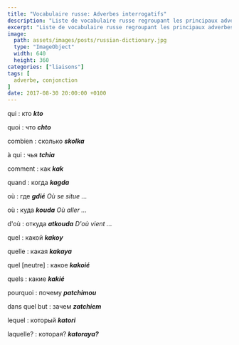 ```yaml
---
title: "Vocabulaire russe: Adverbes interrogatifs"
description: "Liste de vocabulaire russe regroupant les principaux adverbes interrogatifs."
excerpt: "Liste de vocabulaire russe regroupant les principaux adverbes interrogatifs."
image:
  path: assets/images/posts/russian-dictionary.jpg
  type: "ImageObject"
  width: 640
  height: 360
categories: ["liaisons"]
tags: [
  adverbe, conjonction
]
date: 2017-08-30 20:00:00 +0100
---
```


qui
: кто
*__kto__*

quoi
: что
*__chto__*

combien
: сколько
*__skolka__*

à qui
: чья
*__tchia__*

comment
: как
*__kak__*

quand
: когда
*__kagda__*

où
: где
*__gdié__ Où se situe ...*

où
: куда
*__kouda__ Où aller ...*

d'où
: откуда
*__atkouda__ D'où vient ...*

quel
: какой
*__kakoy__*

quelle
: какая
*__kakaya__*

quel [neutre]
: какое
*__kakoié__*

quels
: какие
*__kakié__*

pourquoi
: почему
*__patchimou__*

dans quel but
: зачем
*__zatchiem__*

lequel
: который
*__katori__*

laquelle?
: которая?
*__katoraya?__*
